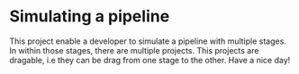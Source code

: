 # Simulating a pipeline

This project enable a developer to simulate a pipeline with multiple stages. 
In within those stages, there are multiple projects. This projects are dragable, i.e they can be drag from one stage to the other. Have a nice day!

